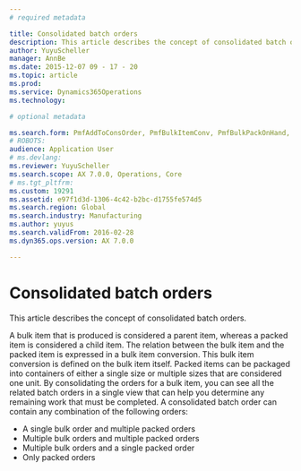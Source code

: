 ```yaml
---
# required metadata

title: Consolidated batch orders
description: This article describes the concept of consolidated batch orders.
author: YuyuScheller
manager: AnnBe
ms.date: 2015-12-07 09 - 17 - 20
ms.topic: article
ms.prod: 
ms.service: Dynamics365Operations
ms.technology: 

# optional metadata

ms.search.form: PmfAddToConsOrder, PmfBulkItemConv, PmfBulkPackOnHand, PmfConsOrderListPage
# ROBOTS: 
audience: Application User
# ms.devlang: 
ms.reviewer: YuyuScheller
ms.search.scope: AX 7.0.0, Operations, Core
# ms.tgt_pltfrm: 
ms.custom: 19291
ms.assetid: e97f1d3d-1306-4c42-b2bc-d1755fe574d5
ms.search.region: Global
ms.search.industry: Manufacturing
ms.author: yuyus
ms.search.validFrom: 2016-02-28
ms.dyn365.ops.version: AX 7.0.0

---
```


# Consolidated batch orders

This article describes the concept of consolidated batch orders.

A bulk item that is produced is considered a parent item, whereas a packed item is considered a child item. The relation between the bulk item and the packed item is expressed in a bulk item conversion. This bulk item conversion is defined on the bulk item itself. Packed items can be packaged into containers of either a single size or multiple sizes that are considered one unit. By consolidating the orders for a bulk item, you can see all the related batch orders in a single view that can help you determine any remaining work that must be completed. A consolidated batch order can contain any combination of the following orders:

-   A single bulk order and multiple packed orders
-   Multiple bulk orders and multiple packed orders
-   Multiple bulk orders and a single packed order
-   Only packed orders


